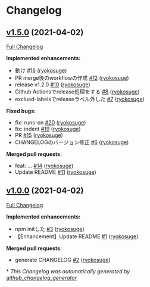 # Changelog

## [v1.5.0](https://github.com/ryokosuge/changelog-generator-sample/tree/v1.5.0) (2021-04-02)

[Full Changelog](https://github.com/ryokosuge/changelog-generator-sample/compare/v1.0.0...v1.5.0)

**Implemented enhancements:**

- 動け [\#16](https://github.com/ryokosuge/changelog-generator-sample/pull/16) ([ryokosuge](https://github.com/ryokosuge))
- PR merge後のworkflowの作成 [\#12](https://github.com/ryokosuge/changelog-generator-sample/pull/12) ([ryokosuge](https://github.com/ryokosuge))
- release v1.2.0 [\#10](https://github.com/ryokosuge/changelog-generator-sample/pull/10) ([ryokosuge](https://github.com/ryokosuge))
- Github Actionsでrelease処理をする [\#8](https://github.com/ryokosuge/changelog-generator-sample/pull/8) ([ryokosuge](https://github.com/ryokosuge))
- exclued-labelsでreleaseラベル外した [\#7](https://github.com/ryokosuge/changelog-generator-sample/pull/7) ([ryokosuge](https://github.com/ryokosuge))

**Fixed bugs:**

- fix:	runs-on [\#20](https://github.com/ryokosuge/changelog-generator-sample/pull/20) ([ryokosuge](https://github.com/ryokosuge))
- fix:	indent [\#19](https://github.com/ryokosuge/changelog-generator-sample/pull/19) ([ryokosuge](https://github.com/ryokosuge))
- PR [\#15](https://github.com/ryokosuge/changelog-generator-sample/pull/15) ([ryokosuge](https://github.com/ryokosuge))
- CHANGELOGのバージョン修正 [\#6](https://github.com/ryokosuge/changelog-generator-sample/pull/6) ([ryokosuge](https://github.com/ryokosuge))

**Merged pull requests:**

- feat:	... [\#14](https://github.com/ryokosuge/changelog-generator-sample/pull/14) ([ryokosuge](https://github.com/ryokosuge))
- Update README [\#11](https://github.com/ryokosuge/changelog-generator-sample/pull/11) ([ryokosuge](https://github.com/ryokosuge))

## [v1.0.0](https://github.com/ryokosuge/changelog-generator-sample/tree/v1.0.0) (2021-04-02)

[Full Changelog](https://github.com/ryokosuge/changelog-generator-sample/compare/e296b65a23af36d71be86ae72c4f423e1777be2e...v1.0.0)

**Implemented enhancements:**

- npm initした [\#3](https://github.com/ryokosuge/changelog-generator-sample/pull/3) ([ryokosuge](https://github.com/ryokosuge))
- 【Enhancement】Update README [\#1](https://github.com/ryokosuge/changelog-generator-sample/pull/1) ([ryokosuge](https://github.com/ryokosuge))

**Merged pull requests:**

- generate CHANGELOG [\#2](https://github.com/ryokosuge/changelog-generator-sample/pull/2) ([ryokosuge](https://github.com/ryokosuge))



\* *This Changelog was automatically generated by [github_changelog_generator](https://github.com/github-changelog-generator/github-changelog-generator)*
